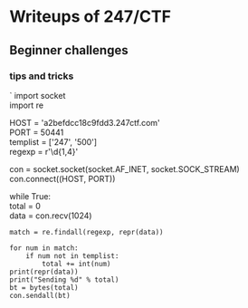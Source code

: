 # Writeups of 247/CTF

## Beginner challenges

### tips and tricks  
`
import socket  
import re  

HOST = 'a2befdcc18c9fdd3.247ctf.com'  
PORT = 50441  
templist = ['247', '500']  
regexp = r'\d{1,4}'  
  
con = socket.socket(socket.AF_INET, socket.SOCK_STREAM)  
con.connect((HOST, PORT))  

while True:  
    total = 0  
    data = con.recv(1024)  
    
    match = re.findall(regexp, repr(data))  
    
    for num in match:  
        if num not in templist:  
            total += int(num)  
    print(repr(data))  
    print("Sending %d" % total)  
    bt = bytes(total)  
    con.sendall(bt)  

